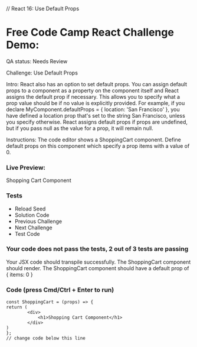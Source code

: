 // React 16: Use Default Props

# Free Code Camp React Challenge Demo: 

QA status: Needs Review

Challenge: Use Default Props

Intro: React also has an option to set default props. You can assign default props to a component as a property on the component itself and React assigns the default prop if necessary. This allows you to specify what a prop value should be if no value is explicitly provided. For example, if you declare MyComponent.defaultProps = { location: 'San Francisco' }, you have defined a location prop that's set to the string San Francisco, unless you specify otherwise. React assigns default props if props are undefined, but if you pass null as the value for a prop, it will remain null.

Instructions: The code editor shows a ShoppingCart component. Define default props on this component which specify a prop items with a value of 0.

### Live Preview:

Shopping Cart Component

### Tests

* Reload Seed
* Solution Code
* Previous Challenge
* Next Challenge
* Test Code

### Your code does not pass the tests, 2 out of 3 tests are passing
Your JSX code should transpile successfully.
The ShoppingCart component should render.
The ShoppingCart component should have a default prop of { items: 0 }

### Code (press Cmd/Ctrl + Enter to run)

    const ShoppingCart = (props) => {
    return (
            <div>
                <h1>Shopping Cart Component</h1>
            </div>
    )
    };
    // change code below this line